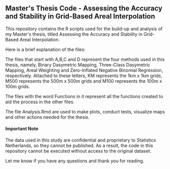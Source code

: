 ## Master's Thesis Code - Assessing the Accuracy and Stability in Grid-Based Areal Interpolation

This repository contains the R scripts used for the build-up and analysis of my Master's thesis, titled Assessing the Accuracy and Stability in Grid-Based Areal Interpolation.

Here is a brief explanation of the files:

The files that start with A,B,C and D represent the four methods used in this thesis,
namely, Binary Dasymetric Mapping, Three-Class Dasymetric Mapping, Areal Weighting and Zero-Inflated Negative Binomial Regression, respectively. 
Attached to these letters, KM represents the 1km x 1km grids, M500 represents the 500m x 500m grids and M100 represents the 100m x 100m grids.

The files with the word Functions in it represent all the functions created to aid the process in the other files.

The file Analysis.Rmd are used to make plots, conduct tests, visualize maps and other actions needed for the thesis.

#### Important Note

The data used in this study are confidential and proprietary to Statistics Netherlands, so they cannot be published. As a result, the code in this repository cannot be executed without access to the original dataset.

Let me know if you have any questions and thank you for reading.
